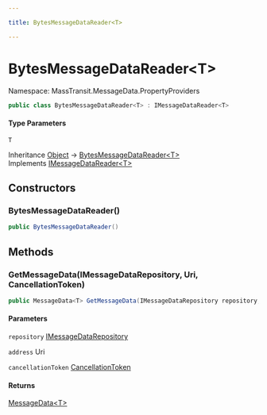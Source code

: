 ```yaml
---

title: BytesMessageDataReader<T>

---
```


# BytesMessageDataReader\<T\>

Namespace: MassTransit.MessageData.PropertyProviders

```csharp
public class BytesMessageDataReader<T> : IMessageDataReader<T>
```

#### Type Parameters

`T`<br/>

Inheritance [Object](https://learn.microsoft.com/en-us/dotnet/api/system.object) → [BytesMessageDataReader\<T\>](../masstransit-messagedata-propertyproviders/bytesmessagedatareader-1)<br/>
Implements [IMessageDataReader\<T\>](../masstransit-messagedata-propertyproviders/imessagedatareader-1)

## Constructors

### **BytesMessageDataReader()**

```csharp
public BytesMessageDataReader()
```

## Methods

### **GetMessageData(IMessageDataRepository, Uri, CancellationToken)**

```csharp
public MessageData<T> GetMessageData(IMessageDataRepository repository, Uri address, CancellationToken cancellationToken)
```

#### Parameters

`repository` [IMessageDataRepository](../../masstransit-abstractions/masstransit/imessagedatarepository)<br/>

`address` Uri<br/>

`cancellationToken` [CancellationToken](https://learn.microsoft.com/en-us/dotnet/api/system.threading.cancellationtoken)<br/>

#### Returns

[MessageData\<T\>](../../masstransit-abstractions/masstransit/messagedata-1)<br/>
